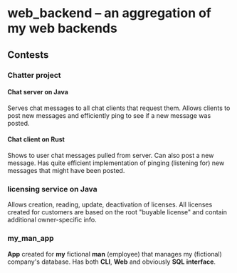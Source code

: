 # web_backend – an aggregation of my **web backend**s

## Contests
### Chatter project
#### Chat server on Java
Serves chat messages to all chat clients that request them. Allows clients to post new messages and efficiently ping to see if a new message was posted.
#### Chat client on Rust
Shows to user chat messages pulled from server. Can also post a new message. Has quite efficient implementation of pinging (listening for) new messages that might have been posted.
### licensing service on Java
Allows creation, reading, update, deactivation of licenses. All licenses created for customers are based on the root "buyable license" and contain additional owner-specific info.
### my_man_app
**App** created for **my** fictional **man** (employee) that manages my (fictional) company's database.
Has both **CLI**, **Web** and obviously **SQL** **interface**.

